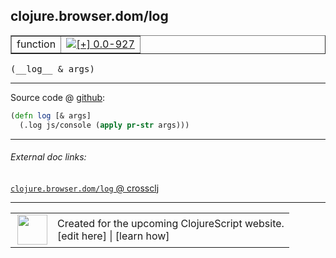 ## clojure.browser.dom/log



 <table border="1">
<tr>
<td>function</td>
<td><a href="https://github.com/cljsinfo/cljs-api-docs/tree/0.0-927"><img valign="middle" alt="[+] 0.0-927" title="Added in 0.0-927" src="https://img.shields.io/badge/+-0.0--927-lightgrey.svg"></a> </td>
</tr>
</table>


 <samp>
(__log__ & args)<br>
</samp>

---







Source code @ [github](https://github.com/clojure/clojurescript/blob/r2138/src/cljs/clojure/browser/dom.cljs#L20-L21):

```clj
(defn log [& args]
  (.log js/console (apply pr-str args)))
```

<!--
Repo - tag - source tree - lines:

 <pre>
clojurescript @ r2138
└── src
    └── cljs
        └── clojure
            └── browser
                └── <ins>[dom.cljs:20-21](https://github.com/clojure/clojurescript/blob/r2138/src/cljs/clojure/browser/dom.cljs#L20-L21)</ins>
</pre>

-->

---



###### External doc links:

[`clojure.browser.dom/log` @ crossclj](http://crossclj.info/fun/clojure.browser.dom.cljs/log.html)<br>

---

 <table>
<tr><td>
<img valign="middle" align="right" width="48px" src="http://i.imgur.com/Hi20huC.png">
</td><td>
Created for the upcoming ClojureScript website.<br>
[edit here] | [learn how]
</td></tr></table>

[edit here]:https://github.com/cljsinfo/cljs-api-docs/blob/master/cljsdoc/clojure.browser.dom/log.cljsdoc
[learn how]:https://github.com/cljsinfo/cljs-api-docs/wiki/cljsdoc-files

<!--

This information was too distracting to show to readers, but I'll leave it
commented here since it is helpful to:

- pretty-print the data used to generate this document
- and show how to retrieve that data



The API data for this symbol:

```clj
{:ns "clojure.browser.dom",
 :name "log",
 :type "function",
 :signature ["[& args]"],
 :source {:code "(defn log [& args]\n  (.log js/console (apply pr-str args)))",
          :title "Source code",
          :repo "clojurescript",
          :tag "r2138",
          :filename "src/cljs/clojure/browser/dom.cljs",
          :lines [20 21]},
 :full-name "clojure.browser.dom/log",
 :full-name-encode "clojure.browser.dom/log",
 :history [["+" "0.0-927"]]}

```

Retrieve the API data for this symbol:

```clj
;; from Clojure REPL
(require '[clojure.edn :as edn])
(-> (slurp "https://raw.githubusercontent.com/cljsinfo/cljs-api-docs/catalog/cljs-api.edn")
    (edn/read-string)
    (get-in [:symbols "clojure.browser.dom/log"]))
```

-->
